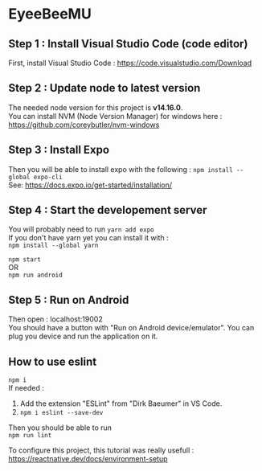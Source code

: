 # EyeeBeeMU

## Step 1 : Install Visual Studio Code (code editor)

First, install Visual Studio Code : https://code.visualstudio.com/Download 

## Step 2 : Update node to latest version  

The needed node version for this project is **v14.16.0**.  
You can install NVM (Node Version Manager) for windows here : https://github.com/coreybutler/nvm-windows  

## Step 3 : Install Expo  

Then you will be able to install expo with the following : ```npm install --global expo-cli```  
See: https://docs.expo.io/get-started/installation/  

## Step 4 : Start the developement server

You will probably need to run
```yarn add expo```  
If you don't have yarn yet you can install it with :  
```npm install --global yarn```

```npm start```  
OR  
```npm run android```  

## Step 5 : Run on Android

Then open : localhost:19002  
You should have a button with "Run on Android device/emulator". You can plug you device and run the application on it. 

## How to use eslint

```npm i```  
If needed : 
1. Add the extension "ESLint" from "Dirk Baeumer" in VS Code.  
2. ```npm i eslint --save-dev```    

Then you should be able to run  
```npm run lint```  

To configure this project, this tutorial was really usefull :  
https://reactnative.dev/docs/environment-setup  



